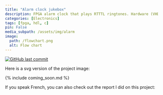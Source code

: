 ```yaml
---
title: "Alarm clock jukebox"
description: FPGA alarm clock that plays RTTTL ringtones. Hardware (VHDL) and software (C) design employing a Nios II softcore processor
categories: [Electronics]
tags: [fpga, hdl, c] 
pin: False
media_subpath: /assets/img/alarm
image:
  path: /flowchart.png
  alt: Flow chart
---
```


[![GitHub last commit](https://img.shields.io/github/last-commit/j-silv/alarm-clock-jukebox?style=for-the-badge&logo=github&color=black
)](https://github.com/j-silv/alarm-clock-jukebox)

Here is a svg version of the project image:

<object data="/assets/pdf/alarm/flowchart.pdf" width="100%" height="400" type='application/pdf'></object>

{% include coming_soon.md %}

If you speak French, you can also check out the report I did on this project:

<object data="/assets/pdf/alarm/report.pdf" width="100%" height="800" type='application/pdf'></object>